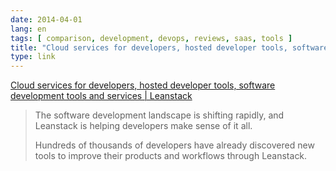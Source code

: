 ```yaml
---
date: 2014-04-01
lang: en
tags: [ comparison, development, devops, reviews, saas, tools ]
title: "Cloud services for developers, hosted developer tools, software development tools and services  |  Leanstack"
type: link
---
```


[Cloud services for developers, hosted developer tools, software
development tools and services  | 
Leanstack](http://leanstack.io/clusters/)

> The software development landscape is shifting rapidly, and Leanstack
> is helping developers make sense of it all.
>
> Hundreds of thousands of developers have already discovered new tools
> to improve their products and workflows through Leanstack.

